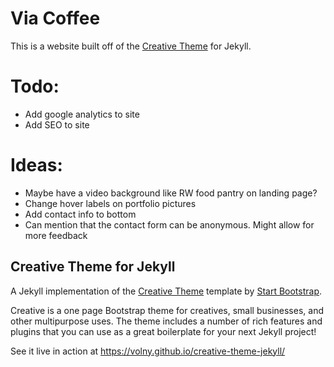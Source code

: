 # Via Coffee

This is a website built off of the [Creative Theme](http://startbootstrap.com/template-overviews/creative/) for Jekyll. 

# Todo:
* Add google analytics to site
* Add SEO to site

# Ideas:
* Maybe have a video background like RW food pantry on landing page?
* Change hover labels on portfolio pictures
* Add contact info to bottom
* Can mention that the contact form can be anonymous. Might allow for more feedback





## Creative Theme for Jekyll

A Jekyll implementation of the [Creative Theme](http://startbootstrap.com/template-overviews/creative/) template by [Start Bootstrap](http://startbootstrap.com).

Creative is a one page Bootstrap theme for creatives, small businesses, and other multipurpose uses.
The theme includes a number of rich features and plugins that you can use as a great boilerplate for your next Jekyll project! 

See it live in action at <https://volny.github.io/creative-theme-jekyll/>


